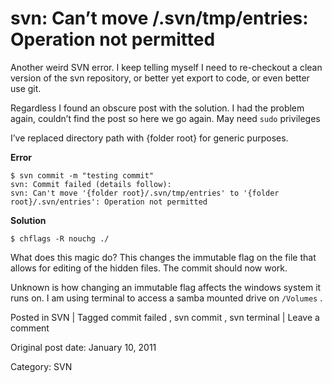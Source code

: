 # svn: Can’t move /.svn/tmp/entries: Operation not permitted

Another weird SVN error. I keep telling myself I need to re-checkout a clean
version of the svn repository, or better yet export to code, or even better
use git.

Regardless I found an obscure post with the solution. I had the problem again,
couldn’t find the post so here we go again. May need ` sudo ` privileges

I’ve replaced directory path with {folder root} for generic purposes.

**Error**

    
    
    $ svn commit -m "testing commit"
    svn: Commit failed (details follow):
    svn: Can't move '{folder root}/.svn/tmp/entries' to '{folder root}/.svn/entries': Operation not permitted
    

**Solution**

    
    
    $ chflags -R nouchg ./
    

What does this magic do? This changes the immutable flag on the file that
allows for editing of the hidden files. The commit should now work.

Unknown is how changing an immutable flag affects the windows system it runs
on. I am using terminal to access a samba mounted drive on ` /Volumes ` .

Posted in SVN | Tagged commit failed , svn commit , svn terminal | Leave a comment 


Original post date: January 10, 2011

Category: SVN